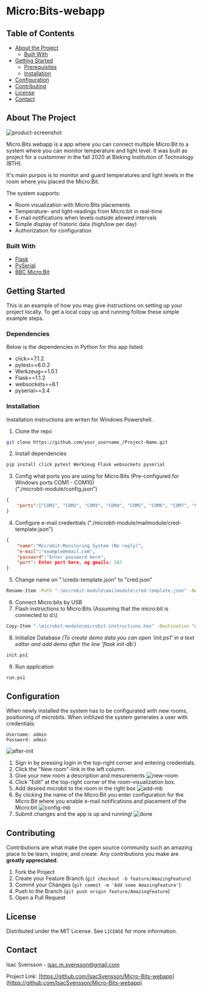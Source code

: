 # Micro:Bits-webapp

<!-- TABLE OF CONTENTS -->
## Table of Contents

* [About the Project](#about-the-project)
  * [Built With](#built-with)
* [Getting Started](#getting-started)
  * [Prerequisites](#prerequisites)
  * [Installation](#installation)
* [Configuration](#configuration)
* [Contributing](#contributing)
* [License](#license)
* [Contact](#contact)


<!-- ABOUT THE PROJECT -->
## About The Project

![product-screenshot]

Micro:Bits webapp is a app where you can connect multiple Micro:Bit to a system where you can monitor temperature and light level. 
It was built as project for a custommer in the fall 2020 at Bleking Institution of Technology (BTH).

It's main purpos is to monitor and guard temperatures and light levels in the room where you placed the Micro:Bit.

The system supports:
* Room visualization with Micro:Bits placements
* Temperature- and light-readings from Micro:bit in real-time
* E-mail notifications when levels outside allowed intervals
* Simple display of historic data (high/low per day)
* Authorization for configuration

### Built With
* [Flask](https://flask.palletsprojects.com/)
* [PySerial](https://pypi.org/project/pyserial/)
* [BBC Micro:Bit](https://microbit.org/)



<!-- GETTING STARTED -->
## Getting Started

This is an example of how you may give instructions on setting up your project locally.
To get a local copy up and running follow these simple example steps.

### Dependencies
Below is the dependencies in Python for this app listed:
- click==7.1.2
- pytest==6.0.2
- Werkzeug==1.0.1
- Flask==1.1.2
- websockets==8.1
- pyserial==3.4


### Installation

Installation instructions are writen for Windows Powershell.

1. Clone the repo
```sh
git clone https://github.com/your_username_/Project-Name.git
```
2. Install dependencies
```sh
pip install click pytest Werkzeug Flask websockets pyserial
```
3. Config what ports you are using for Micro:Bits (Pre-configured for Windows ports COM1 - COM10)<br>
("./microbit-module/config.json")
```JSON
{
    "ports":["COM1", "COM2", "COM3", "COM4", "COM5", "COM6", "COM7", "COM8", "COM9", "COM10"]
}
```
4. Configure e-mail credentials ("./microbit-module/mailmodule/cred-template.json")
```JSON
{
    "name":"Microbit-Monitoring System (No reply)",
    "e-mail":"example@email.com",
    "password":"Enter password here",
    "port": Enter port here, eg gmails: 587
}
```
5. Change name on ".\creds-template.json" to "cred.json"
```sh
Rename-Item -Path ".\microbit-module\mailmodule\cred-template.json" -NewName "cred.json"
```
6. Connect Micro:bits by USB
7. Flash instructions to Micro:Bits (Assuming that the micro:bit is connected to d:\\)
```sh
Copy-Item ".\microbit-module\microbit-instructions.hex" -Destination "d:\"
```
8. Initialize Database
*(To create demo data you can open 'init.ps1' in a text editor and add demo after the line 'flask init-db')*
```sh
init.ps1
```
9. Run application
```sh
run.ps1
```

<!-- USAGE EXAMPLES -->
## Configuration

When newly installed the system has to be configurated with new rooms, positioning of microbits.
When initilized the system generates a user with credentials:
```
Username: admin
Password: admin
```
![after-init]
1. Sign in by pressing login in the top-right corner and entering credentials.
2. Click the "New room"-link in the left column.
3. Give your new room a description and mesurements
![new-room]
4. Click "Edit" at the top-right corner of the room-visualization box.
5. Add desired microbit to the room in the right box
![add-mb]
6. By clicking the name of the Micro:Bit you enter configuration for the Micro:Bit where you enable e-mail notifications and placement of the Micro:bit
![config-mb]
7. Submit changes and the app is up and running!
![done]

<!-- CONTRIBUTING -->
## Contributing

Contributions are what make the open source community such an amazing place to be learn, inspire, and create. Any contributions you make are **greatly appreciated**.

1. Fork the Project
2. Create your Feature Branch (`git checkout -b feature/AmazingFeature`)
3. Commit your Changes (`git commit -m 'Add some AmazingFeature'`)
4. Push to the Branch (`git push origin feature/AmazingFeature`)
5. Open a Pull Request

<!-- LICENSE -->
## License

Distributed under the MIT License. See `LICENSE` for more information.

<!-- CONTACT -->
## Contact

Isac Svensson - isac.m.svensson@gmail.com

Project Link: [https://github.com/IsacSvensson/Micro-Bits-webapp](https://github.com/IsacSvensson/Micro-Bits-webapp)

<!-- https://www.markdownguide.org/basic-syntax/#reference-style-links -->
[product-screenshot]: Img/screendump.PNG
[after-init]: Img/newly-init.png
[new-room]: Img/new-room.png
[add-mb]: Img/add-mb.png
[config-mb]: Img/config-mb.png
[done]: Img/done.png